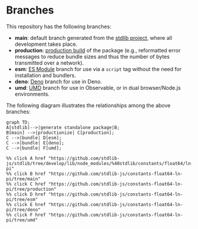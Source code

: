 <!--

@license Apache-2.0

Copyright (c) 2022 The Stdlib Authors.

Licensed under the Apache License, Version 2.0 (the "License");
you may not use this file except in compliance with the License.
You may obtain a copy of the License at

    http://www.apache.org/licenses/LICENSE-2.0

Unless required by applicable law or agreed to in writing, software
distributed under the License is distributed on an "AS IS" BASIS,
WITHOUT WARRANTIES OR CONDITIONS OF ANY KIND, either express or implied.
See the License for the specific language governing permissions and
limitations under the License.

-->

# Branches

This repository has the following branches:

-   **main**: default branch generated from the [stdlib project][stdlib-url], where all development takes place.
-   **production**: [production build][production-url] of the package (e.g., reformatted error messages to reduce bundle sizes and thus the number of bytes transmitted over a network).
-   **esm**: [ES Module][esm-url] branch for use via a `script` tag without the need for installation and bundlers.
-   **deno**: [Deno][deno-url] branch for use in Deno.
-   **umd**: [UMD][umd-url] branch for use in Observable, or in dual browser/Node.js environments.

The following diagram illustrates the relationships among the above branches:

```mermaid
graph TD;
A[stdlib]-->|generate standalone package|B;
B[main] -->|productionize| C[production];
C -->|bundle| D[esm];
C -->|bundle| E[deno];
C -->|bundle| F[umd];

%% click A href "https://github.com/stdlib-js/stdlib/tree/develop/lib/node_modules/%40stdlib/constants/float64/ln-pi"
%% click B href "https://github.com/stdlib-js/constants-float64-ln-pi/tree/main"
%% click C href "https://github.com/stdlib-js/constants-float64-ln-pi/tree/production"
%% click D href "https://github.com/stdlib-js/constants-float64-ln-pi/tree/esm"
%% click E href "https://github.com/stdlib-js/constants-float64-ln-pi/tree/deno"
%% click F href "https://github.com/stdlib-js/constants-float64-ln-pi/tree/umd"
```

[stdlib-url]: https://github.com/stdlib-js/stdlib/tree/develop/lib/node_modules/%40stdlib/constants/float64/ln-pi
[production-url]: https://github.com/stdlib-js/constants-float64-ln-pi/tree/production
[deno-url]: https://github.com/stdlib-js/constants-float64-ln-pi/tree/deno
[umd-url]: https://github.com/stdlib-js/constants-float64-ln-pi/tree/umd
[esm-url]: https://github.com/stdlib-js/constants-float64-ln-pi/tree/esm